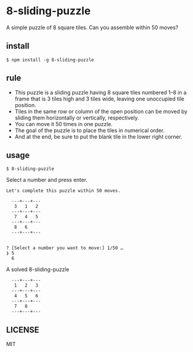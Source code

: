 # 8-sliding-puzzle
A simple puzzle of 8 square tiles.
Can you assemble within 50 moves?


## install
```
$ npm install -g 8-sliding-puzzle
```

## rule
- This puzzle is a sliding puzzle having 8 square tiles numbered 1–8 in a frame that is 3 tiles high and 3 tiles wide, leaving one unoccupied tile position.
- Tiles in the same row or column of the open position can be moved by sliding them horizontally or vertically, respectively.
- You can move it 50 times in one puzzle.
- The goal of the puzzle is to place the tiles in numerical order.
- And at the end, be sure to put the blank tile in the lower right corner.

## usage
```
$ 8-sliding-puzzle
```
Select a number and press enter.
```
Let's complete this puzzle within 50 moves.

  ---+---+---
   3   1   2
  ---+---+---
   7   4   5
  ---+---+---
   8   6
  ---+---+---


? [Select a number you want to move:] 1/50 …
❯ 5
  6
```
A solved 8-sliding-puzzle
```
  ---+---+---
   1   2   3
  ---+---+---
   4   5   6
  ---+---+---
   7   8
  ---+---+---
```

## LICENSE
MIT
